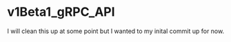 # v1Beta1_gRPC_API

I will clean this up at some point but I wanted to my inital commit up for now.

